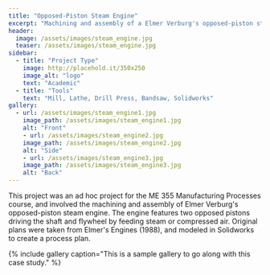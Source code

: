 ```yaml
---
title: "Opposed-Piston Steam Engine"
excerpt: "Machining and assembly of a Elmer Verburg's opposed-piston steam engine."
header:
  image: /assets/images/steam_engine.jpg
  teaser: /assets/images/steam_engine.jpg
sidebar:
  - title: "Project Type"
    image: http://placehold.it/350x250
    image_alt: "logo"
    text: "Academic"
  - title: "Tools"
    text: "Mill, Lathe, Drill Press, Bandsaw, Solidworks"
gallery:
  - url: /assets/images/steam_engine1.jpg
    image_path: /assets/images/steam_engine1.jpg
    alt: "Front"
    - url: /assets/images/steam_engine2.jpg
    image_path: /assets/images/steam_engine2.jpg
    alt: "Side"
    - url: /assets/images/steam_engine3.jpg
    image_path: /assets/images/steam_engine3.jpg
    alt: "Back"
---
```


This project was an ad hoc project for the ME 355 Manufacturing Processes course, and involved the machining and assembly of Elmer Verburg's opposed-piston steam engine. The engine features two opposed pistons driving the shaft and flywheel by feeding steam or compressed air. Original plans were taken from Elmer's Engines (1988), and modeled in Solidworks to create a process plan.

{% include gallery caption="This is a sample gallery to go along with this case study." %}
